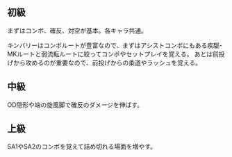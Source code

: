 ## 初級

まずはコンボ、確反、対空が基本。各キャラ共通。

キンバリーはコンボルートが豊富なので、まずはアシストコンボにもある疾駆-MKルートと弱流転ルートに絞ってコンボやセットプレイを覚える。
あとは前投げから攻めるのが重要なので、前投げからの柔道やラッシュを覚える。

## 中級

OD隠形や端の旋風脚で確反のダメージを伸ばす。

## 上級

SA1やSA2のコンボを覚えて詰め切れる場面を増やす。
